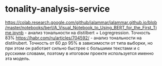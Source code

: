 # tonality-analysis-service

https://colab.research.google.com/github/jalammar/jalammar.github.io/blob/master/notebooks/bert/A_Visual_Notebook_to_Using_BERT_for_the_First_Time.ipynb - анализ тональности на distilbert + Logregression. Точность 83%
https://habr.com/ru/articles/704592/ - анализ тональности на distilrubert. Точность от 60 до 95% в зависимости от типа выборки, но при этом он работает сильно быстрее с большими текстами и с русскими словами, поэтому в итоговом проекте используется именно эта модель.

